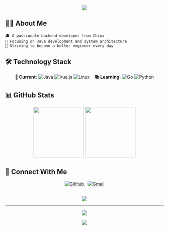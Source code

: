 <div align="center">
  <img src="https://readme-typing-svg.herokuapp.com/?lines=Hello%20World!;I'm%20Jiangdengke!;Nice%20to%20meet%20you!&center=true&size=27&width=320">
</div>

<h2> 🧑‍💻 About Me </h2>

```text
🎓 A passionate backend developer from China
🚀 Focusing on Java development and system architecture
💪 Striving to become a better engineer every day
```

<h2> 🛠️ Technology Stack </h2>

<div align="center">
  
**🔧 Current:**  ![Java](https://img.shields.io/badge/-Java-007396?style=flat-square&logo=java&logoColor=white) ![Vue.js](https://img.shields.io/badge/-Vue.js-4FC08D?style=flat-square&logo=vue.js&logoColor=white) ![Linux](https://img.shields.io/badge/-Linux-FCC624?style=flat-square&logo=linux&logoColor=black) &nbsp;&nbsp; **📚 Learning:**  ![Go](https://img.shields.io/badge/-Go-00ADD8?style=flat-square&logo=go&logoColor=white) ![Python](https://img.shields.io/badge/-Python-3776AB?style=flat-square&logo=python&logoColor=white)

</div>

<h2> 📊 GitHub Stats </h2>

<div align="center">
  <img height="160em" src="https://github-readme-stats.vercel.app/api?username=jiangdengke&show_icons=true&theme=tokyonight&hide_border=true"/>
  <img height="160em" src="https://github-readme-stats.vercel.app/api/top-langs/?username=jiangdengke&layout=compact&theme=tokyonight&hide_border=true"/>
</div>

<h2> 🤝 Connect With Me </h2>

<div align="center">
  <a href="https://github.com/jiangdengke">
    <img src="https://img.shields.io/badge/-GitHub-181717?style=for-the-badge&logo=github" alt="GitHub"/>
  </a>
  &nbsp;
  <a href="mailto:jiang1728439852@gmail.com">
    <img src="https://img.shields.io/badge/-Gmail-EA4335?style=for-the-badge&logo=gmail&logoColor=white" alt="Gmail"/>
  </a>
</div>

<br>

<div align="center">
  
[![](https://quotes-github-readme.vercel.app/api?type=horizontal&theme=tokyonight)](https://github.com/piyushsuthar/github-readme-quotes)

</div>

---

<div align="center">
  <img src="https://komarev.com/ghpvc/?username=jiangdengke&color=blueviolet&style=flat-square&label=Profile+Views"/>
  
  <br>
  
  ![](https://img.shields.io/badge/-%F0%9F%92%BB%20Made%20with%20%E2%9D%A4%EF%B8%8F%20by%20Jiangdengke-blue)
</div>
